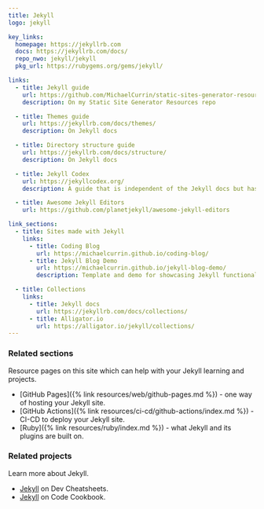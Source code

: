 ```yaml
---
title: Jekyll
logo: jekyll

key_links:
  homepage: https://jekyllrb.com
  docs: https://jekyllrb.com/docs/
  repo_nwo: jekyll/jekyll
  pkg_url: https://rubygems.org/gems/jekyll/

links:
  - title: Jekyll guide
    url: https://github.com/MichaelCurrin/static-sites-generator-resources/blob/master/Jekyll/
    description: On my Static Site Generator Resources repo

  - title: Themes guide
    url: https://jekyllrb.com/docs/themes/
    description: On Jekyll docs

  - title: Directory structure guide
    url: https://jekyllrb.com/docs/structure/
    description: On Jekyll docs

  - title: Jekyll Codex
    url: https://jekyllcodex.org/
    description: A guide that is independent of the Jekyll docs but has some great info. In particular, it demonstrates how to handle some common scenarios like an image gallery or SEO setup, using native Jekyll functionality. i.e. **Without** needing a plugin.

  - title: Awesome Jekyll Editors
    url: https://github.com/planetjekyll/awesome-jekyll-editors

link_sections:
  - title: Sites made with Jekyll
    links:
      - title: Coding Blog
        url: https://michaelcurrin.github.io/coding-blog/
      - title: Jekyll Blog Demo
        url: https://michaelcurrin.github.io/jekyll-blog-demo/
        description: Template and demo for showcasing Jekyll functionality with a theme

  - title: Collections
    links:
      - title: Jekyll docs
        url: https://jekyllrb.com/docs/collections/
      - title: Alligator.io
        url: https://alligator.io/jekyll/collections/
---
```


### Related sections

Resource pages on this site which can help with your Jekyll learning and projects.

- [GitHub Pages]({% link resources/web/github-pages.md %}) - one way of hosting your Jekyll site.
- [GitHub Actions]({% link resources/ci-cd/github-actions/index.md %}) - CI-CD to deploy your Jekyll site.
- [Ruby]({% link resources/ruby/index.md %}) - what Jekyll and its plugins are built on.


### Related projects

Learn more about Jekyll.

- [Jekyll](https://michaelcurrin.github.io/dev-cheatsheets/cheatsheets/jekyll/) on Dev Cheatsheets.
- [Jekyll](https://michaelcurrin.github.io/code-cookbook/recipes/jekyll/) on Code Cookbook.
